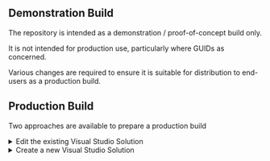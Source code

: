 ## Demonstration Build

The repository is intended as a demonstration / proof-of-concept build only.

It is not intended for production use, particularly where GUIDs as concerned.

Various changes are required to ensure it is suitable for distribution to end-users as a production build.

## Production Build

Two approaches are available to prepare a production build

<details><summary>Edit the existing Visual Studio Solution</summary>
<p>

* Search *ALL* solution and project file for GUIDs

* Change all GUIDs to newly-created values.

</p>
</details> 

<details><summary>Create a new Visual Studio Solution</summary>
<p>

This is the preferred approach.

https://learn.microsoft.com/en-us/visualstudio/get-started/tutorial-projects-solutions?view=vs-2022


</p>
</details> 




